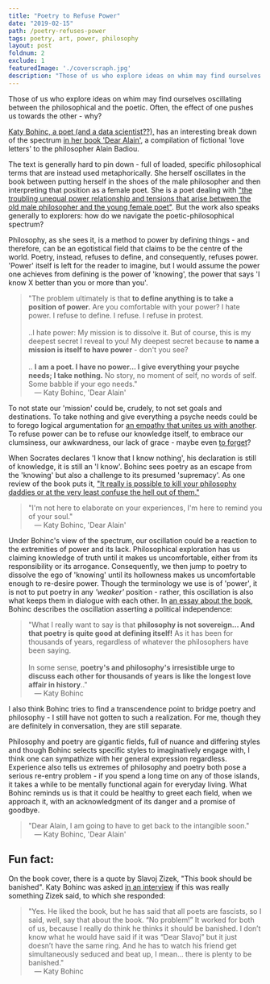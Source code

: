 ```yaml
---
title: "Poetry to Refuse Power"
date: "2019-02-15"
path: /poetry-refuses-power
tags: poetry, art, power, philosophy
layout: post
foldnum: 2
exclude: 1
featuredImage: './coverscraph.jpg'
description: "Those of us who explore ideas on whim may find ourselves oscillating between the philosophical and the poetic. Often, the effect of one pushes us towards the other - why?"
---
```


Those of us who explore ideas on whim may find ourselves oscillating between the philosophical and the poetic. Often, the effect of one pushes us towards the other - why? 

[Katy Bohinc, a poet (and a data scientist??),](http://www.katybohinc.com/bio/) has an interesting break down of the spectrum [in her book 'Dear Alain'](https://www.amazon.ca/Dear-Alain-Katy-Bohinc/dp/0927920115), a compilation of fictional 'love letters' to the philosopher Alain Badiou. 

The text is generally hard to pin down - full of loaded, specific philosophical terms that are instead used metaphorically. She herself oscillates in the book between putting herself in the shoes of the male philosopher and then interpreting that position as a female poet. She is a poet dealing with ["the troubling unequal power relationship and tensions that arise between the old male philosopher and the young female poet"](https://blog.bestamericanpoetry.com/the_best_american_poetry/2015/06/notes-on-confession-part-two-by-sandra-simonds.html). But the work also speaks generally to explorers: how do we navigate the poetic-philosophical spectrum?

Philosophy, as she sees it, is a method to power by defining things - and therefore, can be an egotistical field that claims to be the centre of the world. Poetry, instead, refuses to define, and consequently, refuses power. 'Power' itself is left for the reader to imagine, but I would assume the power one achieves from defining is the power of 'knowing', the power that says 'I know X better than you or more than you'. 

> "The problem ultimately is that **to define anything is to take a position of power.** Are you comfortable with your power? I hate power. I refuse to define. I refuse. I refuse in protest.<br /><br />
..I hate power: My mission is to dissolve it. But of course, this is my deepest secret I reveal to you! My deepest secret because **to name a mission is itself to have power** - don't you see?<br /><br />
.. **I am a poet. I have no power... I give everything your psyche needs; I take nothing.** No story, no moment of self, no words of self. Some babble if your ego needs."
<br />&nbsp;&nbsp; &mdash; Katy Bohinc, 'Dear Alain'

To not state our 'mission' could be, crudely, to not set goals and destinations. To take nothing and give everything a psyche needs could be to forego logical argumentation for [an empathy that unites us with another](https://www.brainpickings.org/2013/09/09/leo-tolstoy-what-is-art-infectiousness/). To refuse power can be to refuse our knowledge itself, to embrace our clumsiness, our awkwardness, our lack of grace - maybe even [to forget](./almost-beautiful-enough-to-forget)?

When Socrates declares 'I know that I know nothing', his declaration is still of knowledge, it is still an 'I know'. Bohinc sees poetry as an escape from the 'knowing' but also a challenge to its presumed 'supremacy'. As one review of the book puts it, ["It really is possible to kill your philosophy daddies or at the very least confuse the hell out of them."](https://blog.bestamericanpoetry.com/the_best_american_poetry/2015/06/notes-on-confession-part-two-by-sandra-simonds.html)

> "I'm not here to elaborate on your experiences, I'm here to remind you of your soul."
<br />&nbsp;&nbsp; &mdash; Katy Bohinc, 'Dear Alain'

Under Bohinc's view of the spectrum, our oscillation could be a reaction to the extremities of power and its lack. Philosophical exploration has us claiming knowledge of truth until it makes us uncomfortable, either from its responsibility or its arrogance. Consequently, we then jump to poetry to dissolve the ego of 'knowing' until its hollowness makes us uncomfortable enough to re-desire power. Though the terminology we use is of 'power', it is not to put poetry in any *'weaker'* position - rather, this oscillation is also what keeps them in dialogue with each other. In [an essay about the book](http://www.katybohinc.com/blog/2017/11/8/dear-alain-authors-note), Bohinc describes the oscillation asserting a political independence:

> "What I really want to say is that **philosophy is not sovereign... And that poetry is quite good at defining itself!** As it has been for thousands of years, regardless of whatever the philosophers have been saying.<br /><br />
> In some sense, **poetry's and philosophy's irresistible urge to discuss each other for thousands of years is like the longest love affair in history**.."
<br />&nbsp;&nbsp; &mdash; Katy Bohinc

I also think Bohinc tries to find a transcendence point to bridge poetry and philosophy - I still have not gotten to such a realization. For me, though they are definitely in conversation, they are still separate.

Philosophy and poetry are gigantic fields, full of nuance and differing styles and though Bohinc selects specific styles to imaginatively engage with, I think one can sympathize with her general expression regardless. Experience also tells us extremes of philosophy and poetry both pose a serious re-entry problem - if you spend a long time on any of those islands, it takes a while to be mentally functional again for everyday living. What Bohinc reminds us is that it could be healthy to greet each field, when we approach it, with an acknowledgment of its danger and a promise of goodbye.

> "Dear Alain, I am going to have to get back to the intangible soon."
<br />&nbsp;&nbsp; &mdash; Katy Bohinc, 'Dear Alain'

## Fun fact:

On the book cover, there is a quote by Slavoj Zizek, "This book should be banished". Katy Bohinc was asked [in an interview](https://www.openlettersmonthly.com/interview-with-katy-bohinc-author-of-dear-alain/) if this was really something Zizek said, to which she responded:

> "Yes. He liked the book, but he has said that all poets are fascists, so I said, well, say that about the book. “No problem!” It worked for both of us, because I really do think he thinks it should be banished. I don’t know what he would have said if it was “Dear Slavoj” but it just doesn’t have the same ring. And he has to watch his friend get simultaneously seduced and beat up, I mean… there is plenty to be banished." 
<br />&nbsp;&nbsp; &mdash; Katy Bohinc

